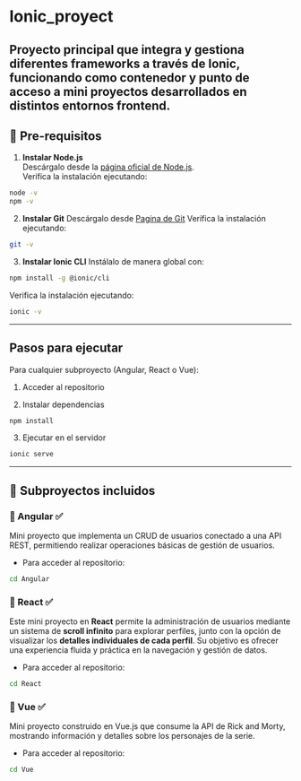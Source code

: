 # Ionic_proyect

Proyecto principal que integra y gestiona diferentes frameworks a través de Ionic, funcionando como contenedor y punto de acceso a mini proyectos desarrollados en distintos entornos frontend.
---
## 🔧 Pre-requisitos

1. **Instalar Node.js**  
Descárgalo desde la [página oficial de Node.js](https://nodejs.org/es?utm_source=chatgpt.com).  
Verifica la instalación ejecutando:  
```bash
node -v
npm -v
```
2. **Instalar Git**
Descárgalo desde [Pagina de Git](https://git-scm.com/downloads) 
Verifica la instalación ejecutando:
```bash
git -v
```
3. **Instalar Ionic CLI**
Instálalo de manera global con:
```bash
npm install -g @ionic/cli
```
Verifica la instalación ejecutando:
```bash
ionic -v
```
---
## Pasos para ejecutar
Para cualquier subproyecto (Angular, React o Vue):

1. Acceder al repositorio

2. Instalar dependencias
```bash
npm install
```

3. Ejecutar en el servidor
```bash
ionic serve
```
---
## 🚀 Subproyectos incluidos

### 🔹 Angular ✅

Mini proyecto que implementa un CRUD de usuarios conectado a una API REST, permitiendo realizar operaciones básicas de gestión de usuarios.

- Para acceder al repositorio:
```bash
cd Angular
```

### 🔹 React ✅ 

Este mini proyecto en **React** permite la administración de usuarios mediante un sistema de **scroll infinito** para explorar perfiles, junto con la opción de visualizar los **detalles individuales de cada perfil**. Su objetivo es ofrecer una experiencia fluida y práctica en la navegación y gestión de datos.

- Para acceder al repositorio:
```bash
cd React
```

### 🔹 Vue ✅ 

Mini proyecto construido en Vue.js que consume la API de Rick and Morty, mostrando información y detalles sobre los personajes de la serie.

- Para acceder al repositorio:
```bash
cd Vue
```
